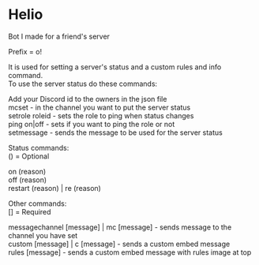 # Helio
Bot I made for a friend's server  

Prefix = o!  

It is used for setting a server's status and a custom rules and info command.  
To use the server status do these commands:  

Add your Discord id to the owners in the json file  
mcset - in the channel you want to put the server status  
setrole roleid - sets the role to ping when status changes  
ping on|off - sets if you want to ping the role or not  
setmessage - sends the message to be used for the server status  

Status commands:  
() = Optional  

on (reason)  
off (reason)  
restart (reason) | re (reason)  

Other commands:  
[] = Required  

messagechannel [message] | mc [message] - sends message to the channel you have set  
custom [message] | c [message] - sends a custom embed message  
rules [message] - sends a custom embed message with rules image at top  
